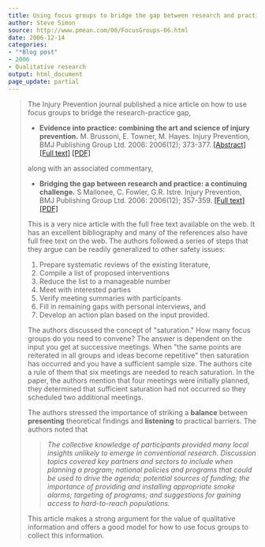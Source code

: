 ```yaml
---
title: Using focus groups to bridge the gap between research and practice
author: Steve Simon
source: http://www.pmean.com/06/FocusGroups-06.html
date: 2006-12-14
categories:
- "*Blog post"
- 2006
- Qualitative research
output: html_document
page_update: partial
---
```


> The Injury Prevention journal published a nice article on how to use
> focus groups to bridge the research-practice gap,
>
> -   **Evidence into practice: combining the art and science of injury
>     prevention.** M. Brussoni, E. Towner, M. Hayes. Injury Prevention,
>     BMJ Publishing Group Ltd. 2006: 2006(12); 373-377.
>     [\[Abstract\]](http://ip.bmj.com/cgi/content/abstract/12/6/373)
>     [\[Full text\]](http://ip.bmj.com/cgi/content/full/12/6/373)
>     [\[PDF\]](http://ip.bmj.com/cgi/reprint/12/6/373.pdf)
>
> along with an associated commentary,
>
> -   **Bridging the gap between research and practice: a continuing
>     challenge.** S Mallonee, C. Fowler, G.R. Istre. Injury Prevention,
>     BMJ Publishing Group Ltd. 2006: 2006(12); 357-359. [\[Full
>     text\]](http://ip.bmj.com/cgi/content/full/12/6/357)
>     [\[PDF\]](http://ip.bmj.com/cgi/reprint/12/6/357.pdf)
>
> This is a very nice article with the full free text available on the
> web. It has an excellent bibliography and many of the references also
> have full free text on the web. The authors followed a series of steps
> that they argue can be readily generalized to other safety issues:
>
> 1.  Prepare systematic reviews of the existing literature,
> 2.  Compile a list of proposed interventions
> 3.  Reduce the list to a manageable number
> 4.  Meet with interested parties
> 5.  Verify meeting summaries with participants
> 6.  Fill in remaining gaps with personal interviews, and
> 7.  Develop an action plan based on the input provided.
>
> The authors discussed the concept of "saturation." How many focus
> groups do you need to convene? The answer is dependent on the input
> you get at successive meetings. When "the same points are reiterated
> in all groups and ideas become repetitive" then saturation has
> occurred and you have a sufficient sample size. The authors cite a
> rule of them that six meetings are needed to reach saturation. In the
> paper, the authors mention that four meetings were initially planned,
> they determined that sufficient saturation had not occurred so they
> scheduled two additional meetings.
>
> The authors stressed the importance of striking a **balance** between
> **presenting** theoretical findings and **listening** to practical
> barriers. The authors noted that
>
> > *The collective knowledge of participants provided many local
> > insights unlikely to emerge in conventional research. Discussion
> > topics covered key partners and sectors to include when planning a
> > program; national policies and programs that could be used to drive
> > the agenda; potential sources of funding; the importance of
> > providing and installing appropriate smoke alarms; targeting of
> > programs; and suggestions for gaining access to hard-to-reach
> > populations.*
>
> This article makes a strong argument for the value of qualitative
> information and offers a good model for how to use focus groups to
> collect this information.
